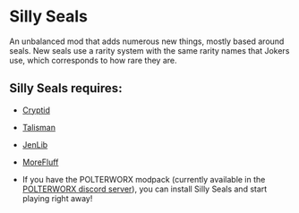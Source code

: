 # Silly Seals

An unbalanced mod that adds numerous new things, mostly based around seals. 
New seals use a rarity system with the same rarity names that Jokers use, which corresponds to how rare they are.

## Silly Seals **requires**:
- [Cryptid](https://github.com/MathIsFun0/Cryptid)
- [Talisman](https://github.com/MathIsFun0/Talisman)
- [JenLib](/JenLib)
- [MoreFluff](https://github.com/notmario/MoreFluff)

- If you have the POLTERWORX modpack (currently available in the [POLTERWORX discord server](https://discord.gg/polterworx)), you can install Silly Seals and start playing right away!
